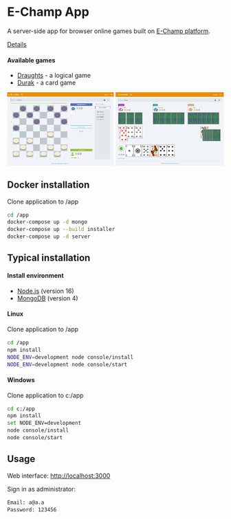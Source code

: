 # E-Champ App

A server-side app for browser online games
built on [E-Champ platform](https://github.com/mkhorin/e-champ).

[Details](http://nervebit.com/e-champ)

#### Available games

- [Draughts](https://github.com/mkhorin/e-champ-draughts) - a logical game
- [Durak](https://github.com/mkhorin/e-champ-durak) - a card game

![E-Champ Online Games](doc/screen-01.png)

## Docker installation

Clone application to /app
```sh
cd /app
docker-compose up -d mongo
docker-compose up --build installer
docker-compose up -d server
```

## Typical installation

#### Install environment
- [Node.js](https://nodejs.org) (version 16)
- [MongoDB](https://www.mongodb.com/download-center/community) (version 4)

#### Linux
Clone application to /app
```sh
cd /app
npm install
NODE_ENV=development node console/install
NODE_ENV=development node console/start
```

#### Windows
Clone application to c:/app
```sh
cd c:/app
npm install
set NODE_ENV=development
node console/install
node console/start
```

## Usage

Web interface: [http://localhost:3000](http://localhost:3000)

Sign in as administrator:
```sh
Email: a@a.a
Password: 123456
```
